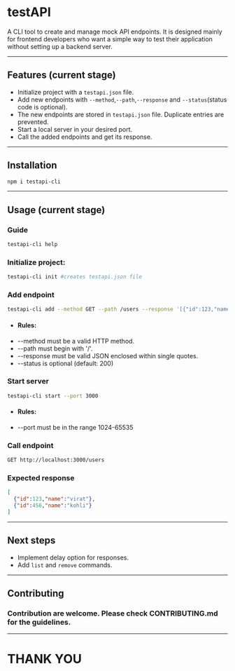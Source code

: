 # testAPI

A CLI tool to create and manage mock API endpoints. It is designed mainly for frontend developers who want a simple way to test their application without setting up a backend server.

---

## Features (current stage)
- Initialize project with a `testapi.json` file.
- Add new endpoints with `--method`,`--path`,`--response` and `--status`(status code is optional).
- The new endpoints are stored in `testapi.json` file. Duplicate entries are prevented.
- Start a local server in your desired port.
- Call the added endpoints and get its response.

---

## Installation
```bash
npm i testapi-cli
```

---

## Usage (current stage)

### Guide
```bash
testapi-cli help
```
### Initialize project:
```bash
testapi-cli init #creates testapi.json file
```
### Add endpoint
```bash
testapi-cli add --method GET --path /users --response '[{"id":123,"name":"virat"},{"id":456,"name":"kohli"}]' --status 200
```
- #### Rules:
- --method must be a valid HTTP method.
- --path must begin with '/'.
- --response must be valid JSON enclosed within single quotes.
- --status is optional (default: 200)
### Start server
```bash
testapi-cli start --port 3000
```
- #### Rules:
- --port must be in the range 1024-65535
### Call endpoint
```bash
GET http://localhost:3000/users
```
### Expected response
```json
[
  {"id":123,"name":"virat"},
  {"id":456,"name":"kohli"}
]
```

---

## Next steps
- Implement delay option for responses.
- Add `list` and `remove` commands.

---

## Contributing
### Contribution are welcome. Please check CONTRIBUTING.md for the guidelines.
---

# THANK YOU